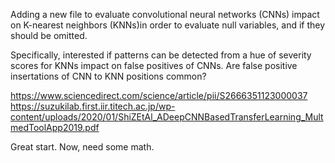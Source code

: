 Adding a new file to evaluate convolutional neural networks (CNNs) impact on K-nearest neighbors (KNNs)in order to evaluate null variables, and if they should be omitted. 

Specifically, interested if patterns can be detected from a hue of severity scores for KNNs impact on false positives of CNNs. Are false positive insertations of CNN to KNN positions common? 

https://www.sciencedirect.com/science/article/pii/S2666351123000037
https://suzukilab.first.iir.titech.ac.jp/wp-content/uploads/2020/01/ShiZEtAl_ADeepCNNBasedTransferLearning_MultmedToolApp2019.pdf

Great start. Now, need some math. 
